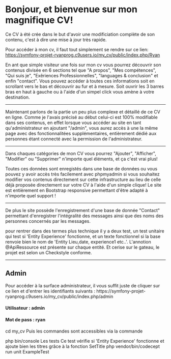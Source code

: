 <h1>Bonjour, et bienvenue sur mon magnifique CV! </h1>

Ce CV à été crée dans le but d'avoir une modificiation complète de son contenu, c'est à dire une mise à jour très rapide.

Pour accéder à mon cv, il faut tout simplement se rendre sur ce lien: https://symfony-projet-ryanprog.c9users.io/my_cv/public/index.php/Ryan

En ant que simple visiteur une fois sur mon cv vous pourrez découvrir son contenus divisée en 6 sections  tel que "A propos", 
"Mes compétences", "Qui suis je", "Exêriences Professionnelles", "languages & conclusion" et enfin "contact". Vous pouvez accéder 
à toutes ces informations soit en scrollant vers le bas et découvrir au fur et à mesure. 
Soit ouvrir les 3 barres bras en haut à gauche ou à l'aide d'un simpel click vous amène à votre destination.

<hr>

Maintenant parlons de la partie un peu plus complexe et détaillé de ce CV en ligne. 
Comme je l'avais précisé au début celui-ci est 100% modifiable dans ses contenus, en effet lorsque 
vous accéder au site en tant qu'administrateur en ajoutant "/admin",
vous aurez accès à une la même page avec des fonctionnalitées supplémentaires, entièrement dédié aux personnes étant connecté avec la permission de l'administrateur.

<hr>

Dans chaques catégories de mon CV vous pourrez "Ajouter", "Afficher", "Modifier" ou "Supprimer" n'importe quel éléments, et ça c'est vrai plus!

Toutes ces données sont enregistés dans une base de données ou vous pouvez y avoir accès très facilement avec phpmyadmin si vous souhaitez modifier vos contenus directement sur cette infrastructure 
au lieu de celle déjà proposée directement sur votre CV à l'aide d'un simple clique!
Le site est entièrement en Bootstrap responsive permettant d'être adapté à n'importe quel support ! 

<hr>

De plus le site possède l'enregistrement d'une base de donnée "Contact" permettant d'enregistrer l'intégralité des messages
ainsi que des noms des personnes concernés par les messages.

pour rentrer dans des termes plus technique il y a deux test, un test unitaire qui test si 'Entity Experience' fonctionne, et un texte fonctionnel si la base renvoie bien le nom de 'Entity Lieu,date, experience1 etc..'.
L'annotion @ApiRessource est présente sur chaque entité. Et cerise sur le gateau, le projet est selon un Checkstyle conforme.

<hr>
<h2>Admin</h2>
Pour accéder à la surface administrateur, il vous suffit juste de cliquer sur ce lien et d'entrer les identifiants suivants : https://symfony-projet-ryanprog.c9users.io/my_cv/public/index.php/admin

<h4>Utilisateur : admin</h4>
<h4>Mot de pass : ryan</h4>

cd my_cv
Puis les commandes sont accessibles via la commande

 php bin/console
Les tests
Ce test vérifie si 'Entity Experience' fonctionne et ajoute bien les titres grâce à la fonction SetTitle
 php vendor/bin/codecept run unit ExampleTest
